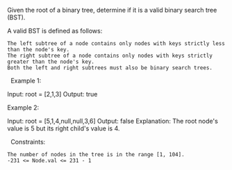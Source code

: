 Given the root of a binary tree, determine if it is a valid binary search tree (BST).

A valid BST is defined as follows:


	The left subtree of a node contains only nodes with keys strictly less than the node's key.
	The right subtree of a node contains only nodes with keys strictly greater than the node's key.
	Both the left and right subtrees must also be binary search trees.


 
Example 1:

Input: root = [2,1,3]
Output: true


Example 2:

Input: root = [5,1,4,null,null,3,6]
Output: false
Explanation: The root node's value is 5 but its right child's value is 4.


 
Constraints:


	The number of nodes in the tree is in the range [1, 104].
	-231 <= Node.val <= 231 - 1

